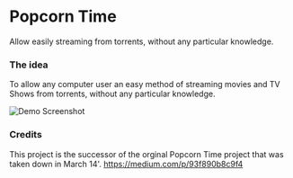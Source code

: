 Popcorn Time
===================

Allow easily streaming from torrents, without any particular knowledge.


### The idea

To allow any computer user an easy method of streaming movies and TV Shows from torrents, without any particular knowledge.

![Demo Screenshot](http://time4popcorn.eu/images/header-ui.jpg?cb=2)



### Credits
This project is the successor of the orginal Popcorn Time project that was taken down in March 14'.
https://medium.com/p/93f890b8c9f4


